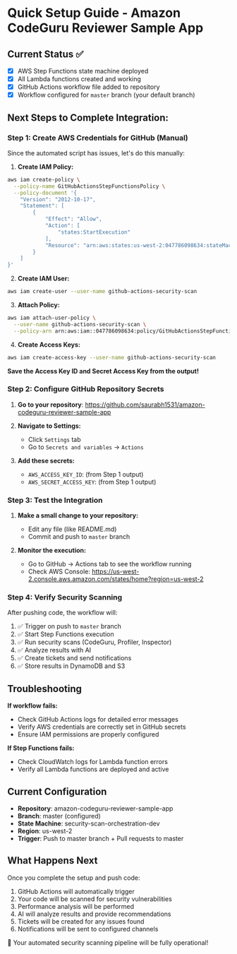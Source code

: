 # Quick Setup Guide - Amazon CodeGuru Reviewer Sample App

## Current Status ✅
- [x] AWS Step Functions state machine deployed
- [x] All Lambda functions created and working  
- [x] GitHub Actions workflow file added to repository
- [x] Workflow configured for `master` branch (your default branch)

## Next Steps to Complete Integration:

### Step 1: Create AWS Credentials for GitHub (Manual)

Since the automated script has issues, let's do this manually:

1. **Create IAM Policy:**
```bash
aws iam create-policy \
  --policy-name GitHubActionsStepFunctionsPolicy \
  --policy-document '{
    "Version": "2012-10-17",
    "Statement": [
        {
            "Effect": "Allow",
            "Action": [
                "states:StartExecution"
            ],
            "Resource": "arn:aws:states:us-west-2:047786098634:stateMachine:security-scan-orchestration-dev"
        }
    ]
}'
```

2. **Create IAM User:**
```bash
aws iam create-user --user-name github-actions-security-scan
```

3. **Attach Policy:**
```bash
aws iam attach-user-policy \
  --user-name github-actions-security-scan \
  --policy-arn arn:aws:iam::047786098634:policy/GitHubActionsStepFunctionsPolicy
```

4. **Create Access Keys:**
```bash
aws iam create-access-key --user-name github-actions-security-scan
```

**Save the Access Key ID and Secret Access Key from the output!**

### Step 2: Configure GitHub Repository Secrets

1. **Go to your repository**: https://github.com/saurabh1531/amazon-codeguru-reviewer-sample-app

2. **Navigate to Settings:**
   - Click `Settings` tab
   - Go to `Secrets and variables` → `Actions`

3. **Add these secrets:**
   - `AWS_ACCESS_KEY_ID`: (from Step 1 output)
   - `AWS_SECRET_ACCESS_KEY`: (from Step 1 output)

### Step 3: Test the Integration

1. **Make a small change to your repository:**
   - Edit any file (like README.md)
   - Commit and push to `master` branch

2. **Monitor the execution:**
   - Go to GitHub → Actions tab to see the workflow running
   - Check AWS Console: https://us-west-2.console.aws.amazon.com/states/home?region=us-west-2

### Step 4: Verify Security Scanning

After pushing code, the workflow will:

1. ✅ Trigger on push to `master` branch
2. ✅ Start Step Functions execution
3. ✅ Run security scans (CodeGuru, Profiler, Inspector)
4. ✅ Analyze results with AI
5. ✅ Create tickets and send notifications
6. ✅ Store results in DynamoDB and S3

## Troubleshooting

**If workflow fails:**
- Check GitHub Actions logs for detailed error messages
- Verify AWS credentials are correctly set in GitHub secrets
- Ensure IAM permissions are properly configured

**If Step Functions fails:**
- Check CloudWatch logs for Lambda function errors
- Verify all Lambda functions are deployed and active

## Current Configuration

- **Repository**: amazon-codeguru-reviewer-sample-app
- **Branch**: master (configured)
- **State Machine**: security-scan-orchestration-dev
- **Region**: us-west-2
- **Trigger**: Push to master branch + Pull requests to master

## What Happens Next

Once you complete the setup and push code:
1. GitHub Actions will automatically trigger
2. Your code will be scanned for security vulnerabilities
3. Performance analysis will be performed
4. AI will analyze results and provide recommendations
5. Tickets will be created for any issues found
6. Notifications will be sent to configured channels

🎉 Your automated security scanning pipeline will be fully operational!